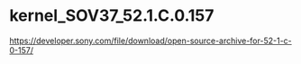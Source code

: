 # kernel_SOV37_52.1.C.0.157
https://developer.sony.com/file/download/open-source-archive-for-52-1-c-0-157/
